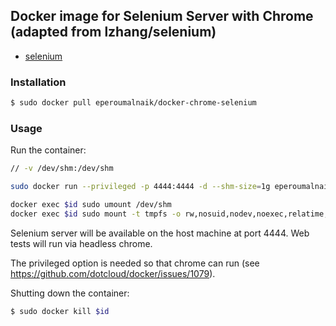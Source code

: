 ## Docker image for Selenium Server with Chrome (adapted from lzhang/selenium)

* [selenium](http://docs.seleniumhq.org/)

### Installation

```sh
$ sudo docker pull eperoumalnaik/docker-chrome-selenium
```

### Usage

Run the container:

```sh
// -v /dev/shm:/dev/shm

sudo docker run --privileged -p 4444:4444 -d --shm-size=1g eperoumalnaik/docker-chrome-selenium

docker exec $id sudo umount /dev/shm
docker exec $id sudo mount -t tmpfs -o rw,nosuid,nodev,noexec,relatime,size=512M tmpfs /dev/shm
```

Selenium server will be available on the host machine at port 4444. Web tests 
will run via headless chrome.

The privileged option is needed so that chrome can run (see
https://github.com/dotcloud/docker/issues/1079).

Shutting down the container:

```sh
$ sudo docker kill $id
```
